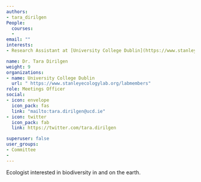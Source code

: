 ```yaml
---
authors:
- tara_dirilgen
People: 
  courses:
  - 
email: ""
interests: 
- Research Assistant at [University College Dublin](https://www.stanleyecologylab.org/labmembers) on the [SUSPOLL](https://suspoll.ucd.ie/) project

name: Dr. Tara Dirilgen
weight: 9
organizations:
- name: University College Dublin
  url: " https://www.stanleyecologylab.org/labmembers"
role: Meetings Officer
social:
- icon: envelope
  icon_pack: fas
  link: "mailto:tara.dirilgen@ucd.ie"
- icon: twitter
  icon_pack: fab
  link: https://twitter.com/tara.dirilgen

superuser: false
user_groups:
- Committee
- 
---
```


Ecologist interested in biodiversity in and on the earth.

